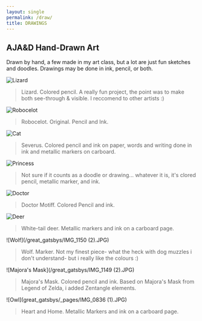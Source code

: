 ```yaml
---
layout: single
permalink: /draw/
title: DRAWINGS
---
```

## AJA&D Hand-Drawn Art
Drawn by hand, a few made in my art class, but a lot are just fun sketches and doodles. Drawings may be done in ink, pencil, or both.

![Lizard](/great_gatsbys/IMG_1151.JPG)
>Lizard. Colored pencil. A really fun project, the point was to make both see-through & visible. I reccomend to other artists :)

![Robocelot](/great_gatsbys/IMG_1163.JPG)
>Robocelot. Original. Pencil and Ink. 

![Cat](/great_gatsbys/_pages/IMG_0833.JPG) <!-- .element height="50%" width="50%" -->
>Severus. Colored pencil and ink on paper, words and writing done in ink and metallic markers on carboard.

![Princess](/great_gatsbys/IMG_1162.JPG)
>Not sure if it counts as a doodle or drawing... whatever it is, it's clored pencil, metallic marker, and ink.

![Doctor](/great_gatsbys/IMG_1153.JPG) <!-- .element height="50%" width="50%" -->
>Doctor Motiff. Colored Pencil and ink.

![Deer](/great_gatsbys/_pages/IMG_0834.JPG) <!-- .element height="50%" width="50%" -->
>White-tail deer. Metallic markers and ink on a carboard page.

![Wolf](/great_gatsbys/IMG_1150 (2).JPG)
>Wolf. Marker. Not my finest piece- what the heck with dog muzzles i don't understand- but i really like the colours :)

![Majora's Mask](/great_gatsbys/IMG_1149 (2).JPG)
>Majora's Mask. Colored pencil and ink. Based on Majora's Mask from Legend of Zelda, i added Zentangle elements.

![Owl](great_gatsbys/_pages/IMG_0836 (1).JPG) 
>Heart and Home. Metallic Markers and ink on a carboard page.
